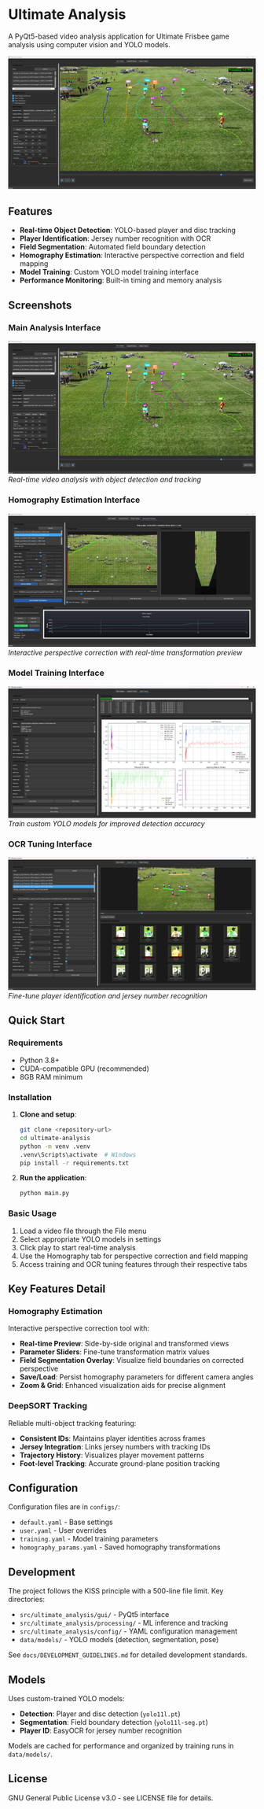 # Ultimate Analysis

A PyQt5-based video analysis application for Ultimate Frisbee game analysis using computer vision and YOLO models.

![Main Analysis Interface](docs/gui_example_main_analysis.png)

## Features

- **Real-time Object Detection**: YOLO-based player and disc tracking
- **Player Identification**: Jersey number recognition with OCR
- **Field Segmentation**: Automated field boundary detection
- **Homography Estimation**: Interactive perspective correction and field mapping
- **Model Training**: Custom YOLO model training interface
- **Performance Monitoring**: Built-in timing and memory analysis

## Screenshots

### Main Analysis Interface
![Main Analysis](docs/gui_example_main_analysis.png)
*Real-time video analysis with object detection and tracking*

### Homography Estimation Interface
![Homography Estimation](docs/gui_example_homography.png)
*Interactive perspective correction with real-time transformation preview*

### Model Training Interface  
![Model Training](docs/gui_example_model_training.png)
*Train custom YOLO models for improved detection accuracy*

### OCR Tuning Interface
![OCR Tuning](docs/gui_example_ocr_tuning.png)
*Fine-tune player identification and jersey number recognition*

## Quick Start

### Requirements
- Python 3.8+
- CUDA-compatible GPU (recommended)
- 8GB RAM minimum

### Installation

1. **Clone and setup**:
   ```bash
   git clone <repository-url>
   cd ultimate-analysis
   python -m venv .venv
   .venv\Scripts\activate  # Windows
   pip install -r requirements.txt
   ```

2. **Run the application**:
   ```bash
   python main.py
   ```

### Basic Usage

1. Load a video file through the File menu
2. Select appropriate YOLO models in settings
3. Click play to start real-time analysis
4. Use the Homography tab for perspective correction and field mapping
5. Access training and OCR tuning features through their respective tabs

## Key Features Detail

### Homography Estimation
Interactive perspective correction tool with:
- **Real-time Preview**: Side-by-side original and transformed views
- **Parameter Sliders**: Fine-tune transformation matrix values
- **Field Segmentation Overlay**: Visualize field boundaries on corrected perspective
- **Save/Load**: Persist homography parameters for different camera angles
- **Zoom & Grid**: Enhanced visualization aids for precise alignment

### DeepSORT Tracking
Reliable multi-object tracking featuring:
- **Consistent IDs**: Maintains player identities across frames
- **Jersey Integration**: Links jersey numbers with tracking IDs
- **Trajectory History**: Visualizes player movement patterns
- **Foot-level Tracking**: Accurate ground-plane position tracking

## Configuration

Configuration files are in `configs/`:
- `default.yaml` - Base settings
- `user.yaml` - User overrides
- `training.yaml` - Model training parameters
- `homography_params.yaml` - Saved homography transformations

## Development

The project follows the KISS principle with a 500-line file limit. Key directories:

- `src/ultimate_analysis/gui/` - PyQt5 interface
- `src/ultimate_analysis/processing/` - ML inference and tracking
- `src/ultimate_analysis/config/` - YAML configuration management
- `data/models/` - YOLO models (detection, segmentation, pose)

See `docs/DEVELOPMENT_GUIDELINES.md` for detailed development standards.

## Models

Uses custom-trained YOLO models:
- **Detection**: Player and disc detection (`yolo11l.pt`)
- **Segmentation**: Field boundary detection (`yolo11l-seg.pt`)  
- **Player ID**: EasyOCR for jersey number recognition

Models are cached for performance and organized by training runs in `data/models/`.

## License

GNU General Public License v3.0 - see LICENSE file for details.
